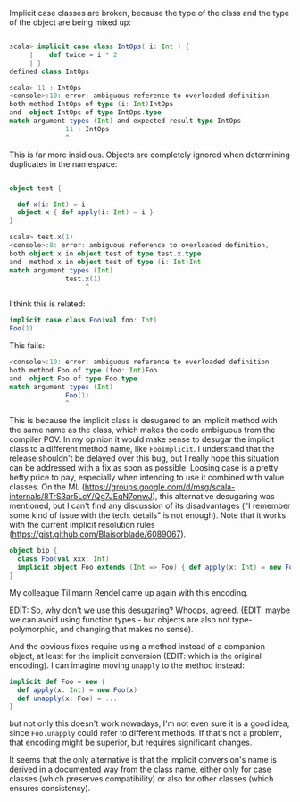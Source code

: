 Implicit case classes are broken, because the type of the class and the type of the object are being mixed up:

```scala

scala> implicit case class IntOps( i: Int ) {
     |    def twice = i * 2
     | }
defined class IntOps

scala> 11 : IntOps
<console>:10: error: ambiguous reference to overloaded definition,
both method IntOps of type (i: Int)IntOps
and  object IntOps of type IntOps.type
match argument types (Int) and expected result type IntOps
              11 : IntOps
              ^
```
This is far more insidious.   Objects are completely ignored when determining duplicates in the namespace:

```scala

object test {

  def x(i: Int) = i
  object x { def apply(i: Int) = i }
}

scala> test.x(1)
<console>:8: error: ambiguous reference to overloaded definition,
both object x in object test of type test.x.type
and  method x in object test of type (i: Int)Int
match argument types (Int)
              test.x(1)
                   ^


```

I think this is related:

```scala
implicit case class Foo(val foo: Int)
Foo(1)
```

This fails:

```scala
<console>:10: error: ambiguous reference to overloaded definition,
both method Foo of type (foo: Int)Foo
and  object Foo of type Foo.type
match argument types (Int)
              Foo(1)
              ^
```

This is because the implicit class is desugared to an implicit method with the same name as the class, which makes the code ambiguous from the compiler POV.
In my opinion it would make sense to desugar the implicit class to a different method name, like `FooImplicit`.
I understand that the release shouldn't be delayed over this bug, but I really hope this situation can be addressed with a fix as soon as possible. Loosing case is a pretty hefty price to pay, especially when intending to use it combined with value classes.
On the ML (https://groups.google.com/d/msg/scala-internals/8TrS3ar5LcY/Qg7JEqN7onwJ), this alternative desugaring was mentioned, but I can't find any discussion of its disadvantages ("I remember some kind of issue with the tech. details" is not enough). Note that it works with the current implicit resolution rules (https://gist.github.com/Blaisorblade/6089067).

```scala
object bip {
  class Foo(val xxx: Int)
  implicit object Foo extends (Int => Foo) { def apply(x: Int) = new Foo(x) }
}
```

My colleague Tillmann Rendel came up again with this encoding.

EDIT: So, why don't we use this desugaring?
Whoops, agreed. (EDIT: maybe we can avoid using function types - but objects are also not type-polymorphic, and changing that makes no sense).

And the obvious fixes require using a method instead of a companion object, at least for the implicit conversion (EDIT: which is the original encoding). I can imagine moving `unapply` to the method instead:
```scala
implicit def Foo = new {
  def apply(x: Int) = new Foo(x)
  def unapply(x: Foo) = ...
}
```
but not only this doesn't work nowadays, I'm not even sure it is a good idea, since `Foo.unapply` could refer to different methods. If that's not a problem, that encoding might be superior, but requires significant changes.

It seems that the only alternative is that the implicit conversion's name is derived in a documented way from the class name, either only for case classes (which preserves compatibility) or also for other classes (which ensures consistency).
